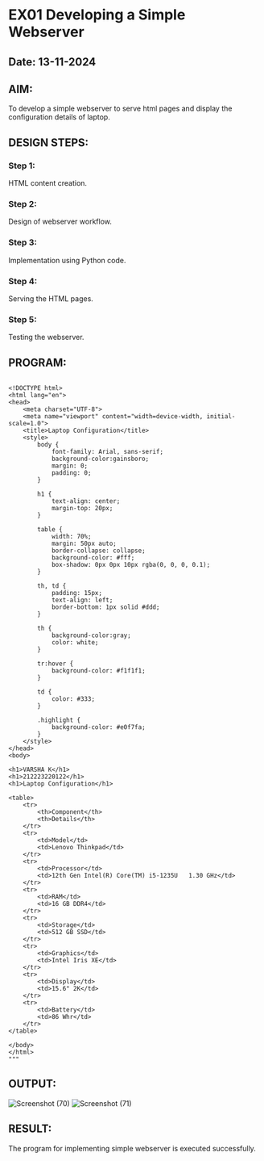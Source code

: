 # EX01 Developing a Simple Webserver
## Date: 13-11-2024

## AIM:
To develop a simple webserver to serve html pages and display the configuration details of laptop.

## DESIGN STEPS:
### Step 1: 
HTML content creation.

### Step 2:
Design of webserver workflow.

### Step 3:
Implementation using Python code.

### Step 4:
Serving the HTML pages.

### Step 5:
Testing the webserver.

## PROGRAM:
```

<!DOCTYPE html>
<html lang="en">
<head>
    <meta charset="UTF-8">
    <meta name="viewport" content="width=device-width, initial-scale=1.0">
    <title>Laptop Configuration</title>
    <style>
        body {
            font-family: Arial, sans-serif;
            background-color:gainsboro;
            margin: 0;
            padding: 0;
        }

        h1 {
            text-align: center;
            margin-top: 20px;
        }

        table {
            width: 70%;
            margin: 50px auto;
            border-collapse: collapse;
            background-color: #fff;
            box-shadow: 0px 0px 10px rgba(0, 0, 0, 0.1);
        }

        th, td {
            padding: 15px;
            text-align: left;
            border-bottom: 1px solid #ddd;
        }

        th {
            background-color:gray;
            color: white;
        }

        tr:hover {
            background-color: #f1f1f1;
        }

        td {
            color: #333;
        }

        .highlight {
            background-color: #e0f7fa;
        }
    </style>
</head>
<body>

<h1>VARSHA K</h1>
<h1>212223220122</h1>
<h1>Laptop Configuration</h1>

<table>
    <tr>
        <th>Component</th>
        <th>Details</th>
    </tr>
    <tr>
        <td>Model</td>
        <td>Lenovo Thinkpad</td>
    </tr>
    <tr>
        <td>Processor</td>
        <td>12th Gen Intel(R) Core(TM) i5-1235U   1.30 GHz</td>
    </tr>
    <tr>
        <td>RAM</td>
        <td>16 GB DDR4</td>
    </tr>
    <tr>
        <td>Storage</td>
        <td>512 GB SSD</td>
    </tr>
    <tr>
        <td>Graphics</td>
        <td>Intel Iris XE</td>
    </tr>
    <tr>
        <td>Display</td>
        <td>15.6" 2K</td>
    </tr>
    <tr>
        <td>Battery</td>
        <td>86 Whr</td>
    </tr>
</table>

</body>
</html>
"""

```

## OUTPUT:
![Screenshot (70)](https://github.com/user-attachments/assets/18c21e5e-0949-4b7e-a2ac-e53e2c354622)
![Screenshot (71)](https://github.com/user-attachments/assets/e3ef47a2-c467-4b8d-b604-96f71f0828c1)


## RESULT:
The program for implementing simple webserver is executed successfully.
